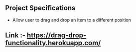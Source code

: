 
## Project Specifications

- Allow user to drag and drop an item to a different position

## Link :- https://drag-drop-functionality.herokuapp.com/
